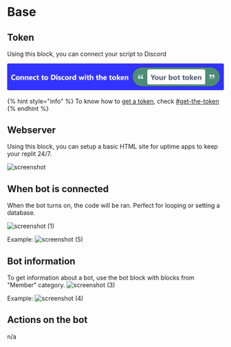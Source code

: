 # Base

## Token

Using this block, you can connect your script to Discord

![](<../.gitbook/assets/screenshot (39) (2).png>)

{% hint style="info" %}
To know how to [get a token](../get-started/bot.md#get-the-token), check [#get-the-token](../get-started/bot.md#get-the-token "mention")
{% endhint %}

## Webserver

Using this block, you can setup a basic HTML site for uptime apps to keep your replit 24/7.

![screenshot](https://user-images.githubusercontent.com/115558348/195097464-4541bd7a-66d7-4e42-b19a-a7edf0be0a69.png)

## When bot is connected

When the bot turns on, the code will be ran. Perfect for looping or setting a database.

![screenshot (1)](https://user-images.githubusercontent.com/115558348/195099240-fb5f31ce-b260-435a-9bde-18d8e789e948.png)

Example: ![screenshot (5)](https://user-images.githubusercontent.com/115558348/195101266-806303f5-cf8c-467f-9f21-f3304ae09a81.png)

## Bot information

To get information about a bot, use the bot block with blocks from "Member" category. ![screenshot (3)](https://user-images.githubusercontent.com/115558348/195100186-a80bb34f-7183-4db5-9ebb-f9ed7f1c4f87.png)

Example: ![screenshot (4)](https://user-images.githubusercontent.com/115558348/195100574-3d9f0bec-ee61-4bc0-88c1-7203081191c1.png)

## Actions on the bot

n/a
